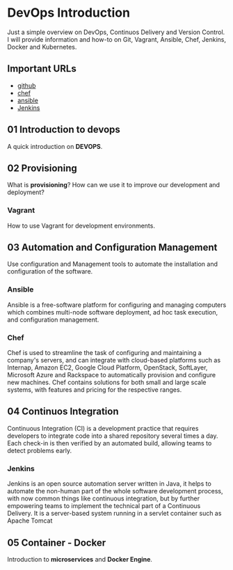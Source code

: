 # DevOps Introduction

Just a simple overview on DevOps, Continuos Delivery and Version Control. I will provide information and how-to on Git, Vagrant, Ansible, Chef, Jenkins, Docker and Kubernetes.

## Important URLs

* [github](http://www.github.com)
* [chef](http://www.chef.io)
* [ansible](http://www.ansible.com)
* [Jenkins](https://jenkins-ci.org/)

## 01 Introduction to devops

A quick introduction on **DEVOPS**.

## 02 Provisioning

What is **provisioning**? How can we use it to improve our development and deployment?

### Vagrant

How to use Vagrant for development environments.

## 03 Automation and Configuration Management

Use configuration and Management tools to automate the installation and configuration of the software.

### Ansible

Ansible is a free-software platform for configuring and managing computers which combines multi-node software deployment, ad hoc task execution, and configuration management.

### Chef

Chef is used to streamline the task of configuring and maintaining a company's servers, and can integrate with cloud-based platforms such as Internap, Amazon EC2, Google Cloud Platform, OpenStack, SoftLayer, Microsoft Azure and Rackspace to automatically provision and configure new machines. Chef contains solutions for both small and large scale systems, with features and pricing for the respective ranges.

## 04 Continuos Integration

Continuous Integration (CI) is a development practice that requires developers to integrate code into a shared repository several times a day. Each check-in is then verified by an automated build, allowing teams to detect problems early.

### Jenkins

Jenkins is an open source automation server written in Java, it helps to automate the non-human part of the whole software development process, with now common things like continuous integration, but by further empowering teams to implement the technical part of a Continuous Delivery. It is a server-based system running in a servlet container such as Apache Tomcat

## 05 Container - Docker

Introduction to **microservices** and **Docker Engine**.
